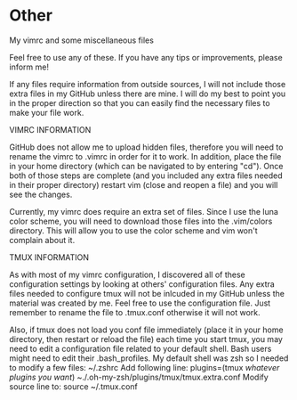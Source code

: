 # Other
My vimrc and some miscellaneous files

Feel free to use any of these. If you have any tips or improvements, 
please inform me!

If any files require information from outside sources, I will not include
those extra files in my GitHub unless there are mine. I will do my best
to point you in the proper direction so that you can easily find the 
necessary files to make your file work.

VIMRC INFORMATION

  GitHub does not allow me to upload hidden files, therefore you will need
  to rename the vimrc to .vimrc in order for it to work. In addition, place
  the file in your home directory (which can be navigated to by entering 
  "cd"). Once both of those steps are complete (and you included any extra
  files needed in their proper directory) restart vim (close and reopen a 
  file) and you will see the changes.
  
  Currently, my vimrc does require an extra set of files. Since I use the 
  luna color scheme, you will need to download those files into the .vim/colors
  directory. This will allow you to use the color scheme and vim won't 
  complain about it.
  
TMUX INFORMATION

  As with most of my vimrc configuration, I discovered all of these configuration
  settings by looking at others' configuration files. Any extra files needed to 
  configure tmux will not be inlcuded in my GitHub unless the material was created 
  by me. Feel free to use the configuration file. Just remember to rename the file
  to .tmux.conf otherwise it will not work.
  
  Also, if tmux does not load you conf file immediately (place it in your home 
  directory, then restart or reload the file) each time you start tmux, you may
  need to edit a configuration file related to your default shell. Bash users might
  need to edit their .bash_profiles. My default shell was zsh so I needed to 
  modify a few files:
    ~/.zshrc
      Add following line:
      plugins=(tmux *whatever plugins you want*)
    ~./.oh-my-zsh/plugins/tmux/tmux.extra.conf
      Modify source line to:
        source ~/.tmux.conf
      
